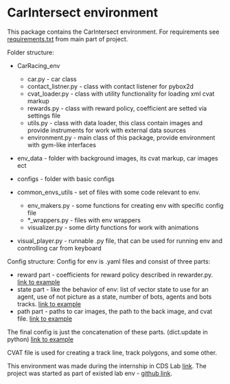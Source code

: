 # CarIntersect environment

This package contains the CarIntersect environment.
For requirements see [requirements.txt](https://github.com/MartinsonMichael/CarRacing_agents/blob/master/requirements.txt) from main part of project.

Folder structure:
 - CarRacing_env
    - car.py - car class
    - contact_listner.py - class with contact listener for pybox2d
    - cvat_loader.py - class with utility functionality for loading xml cvat markup
    - rewards.py - class with reward policy, coefficient are setted via settings file
    - utils.py - class with data loader, this class contain images and provide instruments for work with external data sources
    - environment.py - main class of this package, provide environment with gym-like interfaces
    
 - env_data - folder with background images, its cvat markup, car images ect
 - configs - folder with basic configs
 - common_envs_utils - set of files with some code relevant to env.
    - env_makers.py - some functions for creating env with specific config file
    - *_wrappers.py - files with env wrappers
    - visualizer.py - some dirty functions for work with animations
    
 - visual_player.py - runnable .py file, that can be used for running env and controlling car from keyboard
 
 
Config structure:
Config for env is .yaml files and consist of three parts:
 - reward part - coefficients for reward policy described in rewarder.py. [link to example](https://github.com/MartinsonMichael/CarRacing_agents/blob/master/env/configs/basic_REWARD_config.yaml)
 - state part - like the behavior of env: list of vector state to use for an agent, use of not picture as a state, number of bots, agents and bots tracks. [link to example](https://github.com/MartinsonMichael/CarRacing_agents/blob/master/env/configs/basic_STATE_config.yaml) 
 - path part - paths to car images, the path to the back image, and cvat file. [link to example](https://github.com/MartinsonMichael/CarRacing_agents/blob/master/env/configs/basic_PATH_config.yaml)
 
The final config is just the concatenation of these parts. (dict.update in python) [link to example](https://github.com/MartinsonMichael/CarRacing_agents/blob/master/env/configs/full_config_example.yaml)

CVAT file is used for creating a track line, track polygons, and some other.



  
This environment was made during the internship in CDS Lab [link](https://mipt.ru/english/research/labs/cds).
The project was started as part of existed lab env - [github link](https://github.com/cds-mipt/raai-summer-school-2019).
